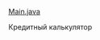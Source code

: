 [Main.java](https://github.com/Lexx-Psi/Lec2.2-HW3-CreditCalc/blob/9c719e1bab2decc6d56882570a969c8a05859503/Main.java) 

Кредитный калькулятор
